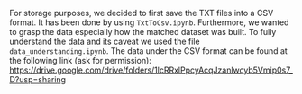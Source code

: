 For storage purposes, we decided to first save the TXT files into a CSV format. It has been done by using `TxtToCsv.ipynb`.
Furthermore, we wanted to grasp the data especially how the matched dataset was built. To fully understand the data and its caveat we used the file `data_understanding.ipynb`.
The data under the CSV format can be found at the following link (ask for permission): 
https://drive.google.com/drive/folders/1lcRRxlPpcyAcqJzanlwcyb5Vmip0s7_D?usp=sharing
